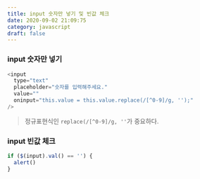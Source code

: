 ```yaml
---
title: input 숫자만 넣기 및 빈값 체크
date: 2020-09-02 21:09:75
category: javascript
draft: false
---
```


### input 숫자만 넣기

```javascript
<input
  type="text"
  placeholder="숫자를 입력해주세요."
  value=""
  oninput="this.value = this.value.replace(/[^0-9]/g, '');"
/>
```

> 정규표현식인 `replace(/[^0-9]/g, ''`가 중요하다.

### input 빈값 체크

```javascript
if ($(input).val() == '') {
  alert()
}
```
